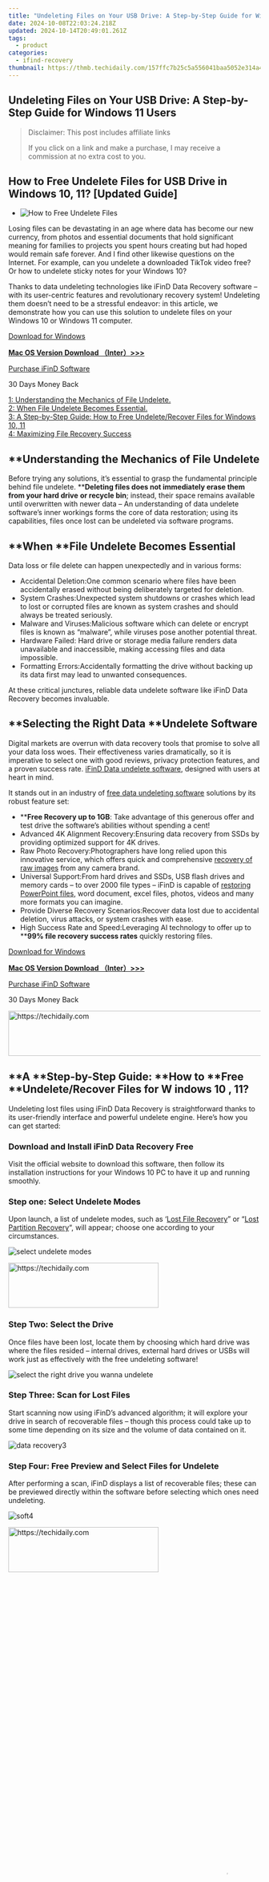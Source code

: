 ```yaml
---
title: "Undeleting Files on Your USB Drive: A Step-by-Step Guide for Windows 11 Users"
date: 2024-10-08T22:03:24.218Z
updated: 2024-10-14T20:49:01.261Z
tags:
  - product
categories:
  - ifind-recovery
thumbnail: https://thmb.techidaily.com/157ffc7b25c5a556041baa5052e314a4da47d7995a2327f78015457abe1d3a54.jpg
---
```


## Undeleting Files on Your USB Drive: A Step-by-Step Guide for Windows 11 Users

>  Disclaimer: This post includes affiliate links
>
>  If you click on a link and make a purchase, I may receive a commission at no extra cost to you.
>

## How to Free Undelete Files for USB Drive in Windows 10, 11? \[Updated Guide\]

* ![How to Free Undelete Files](https://www.ifind-recovery.com/wp-content/uploads/2024/09/How-to-Free-Undelete-Files1.png)

Losing files can be devastating in an age where data has become our new currency, from photos and essential documents that hold significant meaning for families to projects you spent hours creating but had hoped would remain safe forever. And I find other likewise questions on the Internet. For example, can you undelete a downloaded TikTok video free? Or how to undelete sticky notes for your Windows 10?

Thanks to data undeleting technologies like iFinD Data Recovery software – with its user-centric features and revolutionary recovery system! Undeleting them doesn’t need to be a stressful endeavor: in this article, we demonstrate how you can use this solution to undelete files on your Windows 10 or Windows 11 computer.

[Download for Windows](https://tools.techidaily.com/ifind-recovery/products/)

**[Mac OS Version Download （Inter）>>>](https://tools.techidaily.com/ifind-recovery/products/)**

[Purchase iFinD Software](https://tools.techidaily.com/ifind-recovery/products/)

30 Days Money Back

[1: Understanding the Mechanics of File Undelete.](https://tools.techidaily.com/ifind-recovery/products/)  
[2: When File Undelete Becomes Essential.](https://tools.techidaily.com/ifind-recovery/products/)  
[3: A Step-by-Step Guide: How to Free Undelete/Recover Files for Windows 10, 11](https://tools.techidaily.com/ifind-recovery/products/)  
[4: Maximizing File Recovery Success](https://tools.techidaily.com/ifind-recovery/products/)

## ****Understanding the Mechanics of File Undelete**

Before trying any solutions, it’s essential to grasp the fundamental principle behind file undelete. ****Deleting files does not immediately erase them from your hard drive** **or recycle bin**; instead, their space remains available until overwritten with newer data – An understanding of data undelete software’s inner workings forms the core of data restoration; using its capabilities, files once lost can be undeleted via software programs.

## ****When** ****File Undelete** **Becomes Essential**

Data loss or file delete can happen unexpectedly and in various forms:

* Accidental Deletion:One common scenario where files have been accidentally erased without being deliberately targeted for deletion.
* System Crashes:Unexpected system shutdowns or crashes which lead to lost or corrupted files are known as system crashes and should always be treated seriously.
* Malware and Viruses:Malicious software which can delete or encrypt files is known as “malware”, while viruses pose another potential threat.
* Hardware Failed: Hard drive or storage media failure renders data unavailable and inaccessible, making accessing files and data impossible.
* Formatting Errors:Accidentally formatting the drive without backing up its data first may lead to unwanted consequences.

At these critical junctures, reliable data undelete software like iFinD Data Recovery becomes invaluable.

## ****Selecting the Right Data** ****Undelete** **Software**

Digital markets are overrun with data recovery tools that promise to solve all your data loss woes. Their effectiveness varies dramatically, so it is imperative to select one with good reviews, privacy protection features, and a proven success rate. [iFinD Data undelete software](https://tools.techidaily.com/ifind-recovery/products/), designed with users at heart in mind.

It stands out in an industry of [free data undeleting software](https://tools.techidaily.com/ifind-recovery/products/) solutions by its robust feature set:

* ****Free Recovery up to 1GB**: Take advantage of this generous offer and test drive the software’s abilities without spending a cent!
* Advanced 4K Alignment Recovery:Ensuring data recovery from SSDs by providing optimized support for 4K drives.
* Raw Photo Recovery:Photographers have long relied upon this innovative service, which offers quick and comprehensive [recovery of raw images](https://tools.techidaily.com/ifind-recovery/products/) from any camera brand.
* Universal Support:From hard drives and SSDs, USB flash drives and memory cards – to over 2000 file types – iFinD is capable of [restoring PowerPoint files](https://tools.techidaily.com/ifind-recovery/products/), word document, excel files, photos, videos and many more formats you can imagine.
* Provide Diverse Recovery Scenarios:Recover data lost due to accidental deletion, virus attacks, or system crashes with ease.
* High Success Rate and Speed:Leveraging AI technology to offer up to ****99% file recovery success rates** quickly restoring files.

[Download for Windows](https://tools.techidaily.com/ifind-recovery/products/)

**[Mac OS Version Download （Inter）>>>](https://tools.techidaily.com/ifind-recovery/products/)**

[Purchase iFinD Software](https://tools.techidaily.com/ifind-recovery/products/)

30 Days Money Back

<!-- affiliate ads begin -->
<a href="https://aligracehair.sjv.io/c/5597632/1886048/19272" target="_top" id="1886048">
  <img src="//a.impactradius-go.com/display-ad/19272-1886048" border="0" alt="https://techidaily.com" width="728" height="90"/>
</a>
<img height="0" width="0" src="https://aligracehair.sjv.io/i/5597632/1886048/19272" style="position:absolute;visibility:hidden;" border="0" />
<!-- affiliate ads end -->

## ****A** ****Step-by-Step** **Guide:** ****How to** ****Free** ****Undelete/Recover Files** **for W** **indows 10** **, 11?**

Undeleting lost files using iFinD Data Recovery is straightforward thanks to its user-friendly interface and powerful undelete engine. Here’s how you can get started:

### Download and Install iFinD Data Recovery Free

Visit the official website to download this software, then follow its installation instructions for your Windows 10 PC to have it up and running smoothly.

### Step one: Select Undelete Modes

Upon launch, a list of undelete modes, such as ‘[Lost File Recovery](https://tools.techidaily.com/ifind-recovery/products/)” or “[Lost Partition Recovery](https://tools.techidaily.com/ifind-recovery/products/)“, will appear; choose one according to your circumstances.

![select undelete modes](https://i0.wp.com/www.ifind-recovery.com/wp-content/uploads/2024/07/soft1.jpg?resize=1100%2C629&ssl=1 "soft1")

<!-- affiliate ads begin -->
<a href="https://aligracehair.sjv.io/c/5597632/1997690/19272" target="_top" id="1997690">
  <img src="//a.impactradius-go.com/display-ad/19272-1997690" border="0" alt="https://techidaily.com" width="300" height="90"/>
</a>
<img height="0" width="0" src="https://aligracehair.sjv.io/i/5597632/1997690/19272" style="position:absolute;visibility:hidden;" border="0" />
<!-- affiliate ads end -->

### Step Two: Select the Drive

Once files have been lost, locate them by choosing which hard drive was where the files resided – internal drives, external hard drives or USBs will work just as effectively with the free undeleting software!

![select the right drive you wanna undelete](https://i0.wp.com/www.ifind-recovery.com/wp-content/uploads/2024/07/soft2.jpg?resize=1100%2C629&ssl=1 "soft2")

### Step Three: Scan for Lost Files

Start scanning now using iFinD’s advanced algorithm; it will explore your drive in search of recoverable files – though this process could take up to some time depending on its size and the volume of data contained on it.

![data recovery3](https://i0.wp.com/www.ifind-recovery.com/wp-content/uploads/2024/07/soft3.jpg?resize=1100%2C629&ssl=1 "soft3")

### Step Four: Free Preview and Select Files for Undelete

After performing a scan, iFinD displays a list of recoverable files; these can be previewed directly within the software before selecting which ones need undeleting.

![](https://i0.wp.com/www.ifind-recovery.com/wp-content/uploads/2024/07/soft4.jpg?resize=1100%2C629&ssl=1 "soft4")

<!-- affiliate ads begin -->
<a href="https://aligracehair.sjv.io/c/5597632/1975836/19272" target="_top" id="1975836">
  <img src="//a.impactradius-go.com/display-ad/19272-1975836" border="0" alt="https://techidaily.com" width="300" height="90"/>
</a>
<img height="0" width="0" src="https://aligracehair.sjv.io/i/5597632/1975836/19272" style="position:absolute;visibility:hidden;" border="0" />
<!-- affiliate ads end -->

<!-- affiliate ads begin -->
<span id="1793213">
					<video width="864" height="1296" style="cursor:pointer"
           poster="//a.impactradius-go.com/display-clicktoplayimage/1793213.png"
           onclick="if(!this.playClicked){this.play();this.setAttribute('controls',true);this.playClicked=true;}">
	   <source src="//a.impactradius-go.com/display-ad/19135-1793213">
	   <img src="//a.impactradius-go.com/display-clicktoplayimage/1793213.png" style="border: none; height: 100%; width: 100%; object-fit: contain">
	</video>
	<div style="width:540px;text-align:center"><a href="javascript:window.open(decodeURIComponent('https%3A%2F%2Ftinyland.pxf.io%2Fc%2F5597632%2F1793213%2F19135'), '_blank');void(0);">Click here</a></div>
</span>
<img height="0" width="0" src="https://imp.pxf.io/i/5597632/1793213/19135" style="position:absolute;visibility:hidden;" border="0" />
<!-- affiliate ads end -->

### Step Five: Free Undelete and Save Files

Once your files have been selected, to initiate recovery simply press on the recovery button and follow through with its prompt to choose an alternate storage destination for recovered files; doing this helps avoid possible overwriting that could result in potential data loss or overwrite issues.

<!-- affiliate ads begin -->
<a href="https://aligracehair.sjv.io/c/5597632/1934138/19272" target="_top" id="1934138">
  <img src="//a.impactradius-go.com/display-ad/19272-1934138" border="0" alt="https://techidaily.com" width="300" height="90"/>
</a>
<img height="0" width="0" src="https://aligracehair.sjv.io/i/5597632/1934138/19272" style="position:absolute;visibility:hidden;" border="0" />
<!-- affiliate ads end -->

### Step Six: Verifying Undeleted Files

Once the undelete process is completed, head back into the destination folder to inspect any files recovered and verify their integrity to make sure they’ve been restored in usable form.

<!-- affiliate ads begin -->
<a href="https://appsumo.8odi.net/c/5597632/2144288/7443" target="_top" id="2144288">
  <img src="//a.impactradius-go.com/display-ad/7443-2144288" border="0" alt="https://techidaily.com" width="728" height="90"/>
</a>
<img height="0" width="0" src="https://appsumo.8odi.net/i/5597632/2144288/7443" style="position:absolute;visibility:hidden;" border="0" />
<!-- affiliate ads end -->

## ****Maximizing** ****File** ****Recovery Success with iFinD** **Data Recovery Free**

Consider these tips when using the undelete software in order to achieve optimal results:

* Act Quickly:Recovering deleted files quickly increases their chance of successful recovery; as time progresses, more original data may become overwritten with newer copies being written over.
* Stop Using the Drive:After data loss, avoid or reduce using the affected drive that you want to recover data from, such as installing software updates or downloading files – any action which involves creating or altering data will hinder recovery efforts and cause further data loss. This includes installing any new applications/files onto it as well as adding any new data directly.
* Preview Files Before Recovering:Utilizing iFinD’s preview feature can allow you to inspect files’ integrity and ensure they meet your search criteria prior to recovery.
* Regular Backups:While iFinD offers robust solutions for data recovery, regular backups remain your best defence against data loss. Consider cloud storage or external hard drives when setting up backup plans.

[Download for Windows](https://tools.techidaily.com/ifind-recovery/products/)

**[Mac OS Version Download （Inter）>>>](https://tools.techidaily.com/ifind-recovery/products/)**

[Purchase iFinD Software](https://tools.techidaily.com/ifind-recovery/products/)

30 Days Money Back

Losing data can be distressful, yet using undelete tools such as iFinD Data Recovery free makes undeleting files on Windows 10 and 11 much more straightforward and effective. By understanding how file undelete works, they are recognizing common scenarios of data loss, and taking an incremental approach to recovery. Though regular backups provide invaluable protection in today’s digital era, having something like this solution at your disposal should always remain a top priority when protecting against data loss.

![](https://i0.wp.com/www.ifind-recovery.com/wp-content/uploads/2024/03/R-C.png?resize=100%2C100&ssl=1)

[andy woo](https://tools.techidaily.com/ifind-recovery/products/)

Andy is an editor of the iFinD Team. She worked in this big family since her graduation. Her articles mainly focus on data backup and recovery, disk cloning, and file syncing, committed to resolving the data loss issues users may encounter on their PCs. Besides, more related computer articles are shared here.

### Show Us some Love:

* [Click to share on Facebook (Opens in new window)](https://www.ifind-recovery.com/how-to/how-to-free-undelete-files-for-usb-drive-in-windows-10-11-updated-guide/?share=facebook&nb=1 "Click to share on Facebook")
* [Click to share on Twitter (Opens in new window)](https://www.ifind-recovery.com/how-to/how-to-free-undelete-files-for-usb-drive-in-windows-10-11-updated-guide/?share=twitter&nb=1 "Click to share on Twitter")
* [Click to share on Pinterest (Opens in new window)](https://www.ifind-recovery.com/how-to/how-to-free-undelete-files-for-usb-drive-in-windows-10-11-updated-guide/?share=pinterest&nb=1 "Click to share on Pinterest")
* [Click to share on Reddit (Opens in new window)](https://www.ifind-recovery.com/how-to/how-to-free-undelete-files-for-usb-drive-in-windows-10-11-updated-guide/?share=reddit&nb=1 "Click to share on Reddit")
* [Click to share on LinkedIn (Opens in new window)](https://www.ifind-recovery.com/how-to/how-to-free-undelete-files-for-usb-drive-in-windows-10-11-updated-guide/?share=linkedin&nb=1 "Click to share on LinkedIn")
* [Click to share on WhatsApp (Opens in new window)](https://www.ifind-recovery.com/how-to/how-to-free-undelete-files-for-usb-drive-in-windows-10-11-updated-guide/?share=jetpack-whatsapp&nb=1 "Click to share on WhatsApp")
* [Click to share on Tumblr (Opens in new window)](https://www.ifind-recovery.com/how-to/how-to-free-undelete-files-for-usb-drive-in-windows-10-11-updated-guide/?share=tumblr&nb=1 "Click to share on Tumblr")

[![how to recover data from usb drive not recognized](https://i0.wp.com/www.ifind-recovery.com/wp-content/uploads/2024/03/How_to_Free_Recover_Data_from_USB_Flash_Drive_Not_Recognized.png?fit=739%2C415&ssl=1&resize=350%2C200)](https://tools.techidaily.com/ifind-recovery/products/)

#### [How to Free Recover Data from USB Flash Drive Not Recognized?](https://tools.techidaily.com/ifind-recovery/products/)

March 31, 2024

In "Knowledge Base"

[![how to recover repair corrupted word file](https://i0.wp.com/www.ifind-recovery.com/wp-content/uploads/2019/03/how-to-recover-repair-corrupted-word-file.jpg?fit=1200%2C781&ssl=1&resize=350%2C200)](https://tools.techidaily.com/ifind-recovery/products/)

<!-- affiliate ads begin -->
<a href="https://ephamedtechinc.pxf.io/c/5597632/2126492/26400" target="_top" id="2126492">
  <img src="//a.impactradius-go.com/display-ad/26400-2126492" border="0" alt="https://techidaily.com" width="640" height="90"/>
</a>
<img height="0" width="0" src="https://ephamedtechinc.pxf.io/i/5597632/2126492/26400" style="position:absolute;visibility:hidden;" border="0" />
<!-- affiliate ads end -->

#### [A Comprehensive New Guide on How to Recover Unsaved Word Documents](https://tools.techidaily.com/ifind-recovery/products/)

February 24, 2024

In "Knowledge Base"

[![](https://i0.wp.com/www.ifind-recovery.com/wp-content/uploads/2024/01/How_to_Recover_Recycle_Bin_Deleted_Files.png?fit=1000%2C600&ssl=1&resize=350%2C200)](https://tools.techidaily.com/ifind-recovery/products/)

<!-- affiliate ads begin -->
<a href="https://aligracehair.sjv.io/c/5597632/2135403/19272" target="_top" id="2135403">
  <img src="//a.impactradius-go.com/display-ad/19272-2135403" border="0" alt="https://techidaily.com" width="392" height="72"/>
</a>
<img height="0" width="0" src="https://aligracehair.sjv.io/i/5597632/2135403/19272" style="position:absolute;visibility:hidden;" border="0" />
<!-- affiliate ads end -->

#### [How to Recover Recycle Bin Deleted Files on Windows 11/10 in 5 Useful Ways?](https://tools.techidaily.com/ifind-recovery/products/)

January 24, 2024

In "Knowledge Base"

By [andy woo](https://tools.techidaily.com/ifind-recovery/products/)|2024-09-17T19:40:27-07:00September 17th, 2024|Categories: [Knowledge Base](https://tools.techidaily.com/ifind-recovery/products/)|[0 Comments](https://tools.techidaily.com/ifind-recovery/products/)

### Leave a Reply[Cancel reply](https://tools.techidaily.com/ifind-recovery/products/)

<ins class="adsbygoogle"
     style="display:block"
     data-ad-format="autorelaxed"
     data-ad-client="ca-pub-7571918770474297"
     data-ad-slot="1223367746"></ins>

<ins class="adsbygoogle"
     style="display:block"
     data-ad-client="ca-pub-7571918770474297"
     data-ad-slot="8358498916"
     data-ad-format="auto"
     data-full-width-responsive="true"></ins>

<span class="atpl-alsoreadstyle">Also read:</span>
<div><ul>
<li><a href="https://screen-activity-recording.techidaily.com/new-in-2024-smooth-operators-guide-to-capturing-mac-lectures/"><u>[New] In 2024, Smooth Operator’s Guide to Capturing Mac Lectures</u></a></li>
<li><a href="https://extra-guidance.techidaily.com/new-kid-friendly-quadcopters-top-5-selection-guide/"><u>[New] Kid-Friendly Quadcopters Top 5 Selection Guide</u></a></li>
<li><a href="https://facebook-video-footage.techidaily.com/updated-2024-approved-charting-your-course-in-the-realm-of-youtube-shorts/"><u>[Updated] 2024 Approved Charting Your Course in the Realm of YouTube Shorts</u></a></li>
<li><a href="https://facebook-video-share.techidaily.com/updated-free-tools-and-tricks-creating-compelling-youtube-video-ads/"><u>[Updated] Free Tools and Tricks Creating Compelling YouTube Video Ads</u></a></li>
<li><a href="https://hardware-help.techidaily.com/download-logitech-g920-lightspeed-wireless-mouse-drivers-windows-11-and-10-compatible/"><u>Download Logitech G920 Lightspeed Wireless Mouse Drivers - Windows 11 & 10 Compatible</u></a></li>
<li><a href="https://tech-savvy.techidaily.com/leveraging-chatgpts-plugin-for-wolfram-alpha-triad/"><u>Leveraging ChatGPT's Plugin for Wolfram Alpha Triad</u></a></li>
<li><a href="https://discover-advanced.techidaily.com/neueste-fortschritte-in-der-formularerfassung-erleben-sie-die-innovation-von-abbyy-bei-der-pruffirma-in-duderstadt/"><u>Neueste Fortschritte in Der Formularerfassung: Erleben Sie Die Innovation Von ABBYY Bei Der Prüffirma in Duderstadt</u></a></li>
<li><a href="https://discover-advanced.techidaily.com/new-era-of-intelligent-business-software-abbyy-releases-revolutionary-products/"><u>New Era of Intelligent Business Software: ABBYY Releases Revolutionary Products</u></a></li>
<li><a href="https://voice-adjusting.techidaily.com/new-harmony-hunters-excellent-ios-and-android-apps-that-help-identify-tracks-effortlessly/"><u>New Harmony Hunters Excellent iOS and Android Apps That Help Identify Tracks Effortlessly</u></a></li>
<li><a href="https://discover-advanced.techidaily.com/newly-enhanced-abbyy-mobile-applications-launched-for-ios-13-users-updates-from-abbyy/"><u>Newly Enhanced ABBYY Mobile Applications Launched for iOS 13 Users - Updates From ABBYY</u></a></li>
<li><a href="https://discover-advanced.techidaily.com/next-level-paperwork-management-with-intelligent-systems-an-insight-into-abbyy-and-pegasystems-solutions/"><u>Next-Level Paperwork Management with Intelligent Systems: An Insight Into ABBYY and Pegasystems Solutions</u></a></li>
<li><a href="https://discover-advanced.techidaily.com/ocr-versus-identity-provider-idp-what-sets-them-apart/"><u>OCR Versus Identity Provider (IDP): What Sets Them Apart?</u></a></li>
<li><a href="https://games-able.techidaily.com/optimizing-your-connection-speed-lowering-high-network-latency/"><u>Optimizing Your Connection Speed: Lowering High Network Latency</u></a></li>
<li><a href="https://discover-advanced.techidaily.com/optimizing-your-websites-pages-for-improved-search-engine-visibility/"><u>Optimizing Your Website's Pages for Improved Search Engine Visibility</u></a></li>
<li><a href="https://discover-advanced.techidaily.com/optimizing-your-websites-pages-for-maximum-search-engine-visibility/"><u>Optimizing Your Website's Pages for Maximum Search Engine Visibility</u></a></li>
<li><a href="https://tech-renaissance.techidaily.com/troubleshooting-guide-repairing-non-functional-macbook-pro-keyboards/"><u>Troubleshooting Guide: Repairing Non-Functional MacBook Pro Keyboards</u></a></li>
</ul></div>


